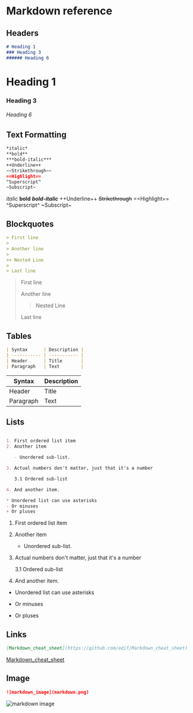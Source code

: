 # Markdown reference

## Headers

```markdown
# Heading 1
### Heading 3
###### Heading 6
```

# Heading 1

### Heading 3

###### Heading 6

## Text Formatting

```markdown
*italic*
**bold**
***bold-italic***
++Underline++
~~Strikethrough~~
==Highlight==
^Superscript^
~Subscript~
```

*italic*
**bold**
***bold-italic***
++Underline++
~~Strikethrough~~
==Highlight==
^Superscript^
~Subscript~

## Blockquotes

```markdown
> First line
>
> Another line
>
>> Nested Line
>
> Last line
```

> First line
>
> Another line
>
>> Nested Line
>
> Last line

## Tables

```markdown
| Syntax      | Description |
| ----------- | ----------- |
| Header      | Title       |
| Paragraph   | Text        |

```

| Syntax      | Description |
| ----------- | ----------- |
| Header      | Title       |
| Paragraph   | Text        |

## Lists

```markdown

1. First ordered list item
2. Another item

   - Unordered sub-list.

3. Actual numbers don't matter, just that it's a number

   3.1 Ordered sub-list

4. And another item.

* Unordered list can use asterisks
- Or minuses
+ Or pluses

```

1. First ordered list item
2. Another item

   - Unordered sub-list.

3. Actual numbers don't matter, just that it's a number

   3.1 Ordered sub-list

4. And another item.

* Unordered list can use asterisks

- Or minuses

+ Or pluses

## Links

```markdown
[Markdown_cheat_sheet](https://github.com/edif/Markdown_cheat_sheet)
```

[Markdown_cheat_sheet](https://github.com/edif/Markdown_cheat_sheet)

## Image

```markdown
![markdown_image](markdown.png)
```

![markdown image](markdown.png)
